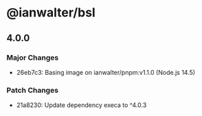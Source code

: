 # @ianwalter/bsl

## 4.0.0
### Major Changes

- 26eb7c3: Basing image on ianwalter/pnpm:v1.1.0 (Node.js 14.5)

### Patch Changes

- 21a8230: Update dependency execa to ^4.0.3
